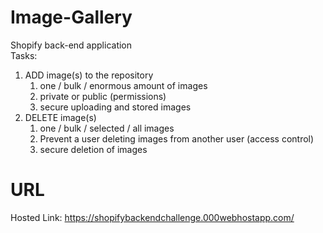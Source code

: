 # Image-Gallery
Shopify back-end application    
Tasks:  
 1. ADD image(s) to the repository
    1. one / bulk / enormous amount of images
    2. private or public (permissions)
    3. secure uploading and stored images
 2. DELETE image(s)
    1. one / bulk / selected / all images
    2. Prevent a user deleting images from another user (access control)
    3. secure deletion of images
    
# URL
Hosted Link: https://shopifybackendchallenge.000webhostapp.com/
